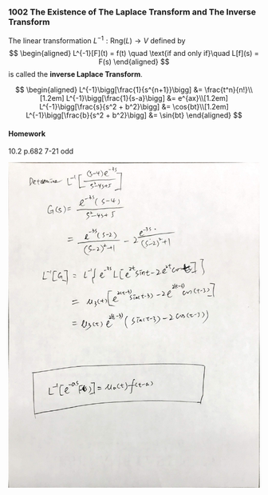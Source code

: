 ### 1002 The Existence of The Laplace Transform and The Inverse Transform

The linear transformation $L^{-1}: \text{Rng}(L) \to V$ defined by
$$
\begin{aligned}
L^{-1}[F](t) = f(t) \quad \text{if and only if}\quad L[f](s) = F(s)
\end{aligned}
$$
is called the **inverse Laplace Transform**.

$$
\begin{aligned}
L^{-1}\bigg[\frac{1}{s^{n+1}}\bigg] &= \frac{t^n}{n!}\\[1.2em]
L^{-1}\bigg[\frac{1}{s-a}\bigg] &= e^{ax}\\[1.2em]
L^{-1}\bigg[\frac{s}{s^2 + b^2}\bigg] &= \cos{bt}\\[1.2em]
L^{-1}\bigg[\frac{b}{s^2 + b^2}\bigg] &= \sin{bt}
\end{aligned}
$$

#### Homework
10.2 p.682 7-21 odd

![Graph](../assets/laplace_inverse.JPG)

